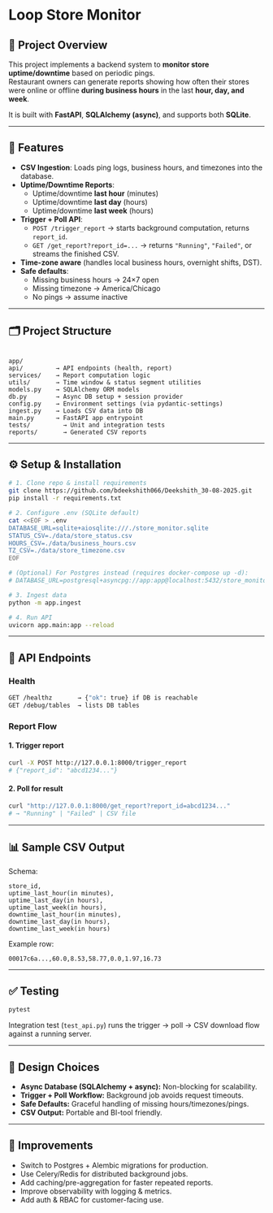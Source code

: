 
# Loop Store Monitor

## 📌 Project Overview
This project implements a backend system to **monitor store uptime/downtime** based on periodic pings.  
Restaurant owners can generate reports showing how often their stores were online or offline **during business hours** in the last **hour, day, and week**.

It is built with **FastAPI**, **SQLAlchemy (async)**, and supports both **SQLite**.

---

## 🚀 Features
- **CSV Ingestion**: Loads ping logs, business hours, and timezones into the database.
- **Uptime/Downtime Reports**:
  - Uptime/downtime **last hour** (minutes)
  - Uptime/downtime **last day** (hours)
  - Uptime/downtime **last week** (hours)
- **Trigger + Poll API**:
  - `POST /trigger_report` → starts background computation, returns `report_id`.
  - `GET /get_report?report_id=...` → returns `"Running"`, `"Failed"`, or streams the finished CSV.
- **Time-zone aware** (handles local business hours, overnight shifts, DST).
- **Safe defaults**:
  - Missing business hours → 24×7 open
  - Missing timezone → America/Chicago
  - No pings → assume inactive

---

## 🗂️ Project Structure
```

app/
api/         → API endpoints (health, report)
services/    → Report computation logic
utils/       → Time window & status segment utilities
models.py    → SQLAlchemy ORM models
db.py        → Async DB setup + session provider
config.py    → Environment settings (via pydantic-settings)
ingest.py    → Loads CSV data into DB
main.py      → FastAPI app entrypoint
tests/         → Unit and integration tests
reports/       → Generated CSV reports

````

---

## ⚙️ Setup & Installation
```bash
# 1. Clone repo & install requirements
git clone https://github.com/bdeekshith066/Deekshith_30-08-2025.git
pip install -r requirements.txt

# 2. Configure .env (SQLite default)
cat <<EOF > .env
DATABASE_URL=sqlite+aiosqlite:///./store_monitor.sqlite
STATUS_CSV=./data/store_status.csv
HOURS_CSV=./data/business_hours.csv
TZ_CSV=./data/store_timezone.csv
EOF

# (Optional) For Postgres instead (requires docker-compose up -d):
# DATABASE_URL=postgresql+asyncpg://app:app@localhost:5432/store_monitor

# 3. Ingest data
python -m app.ingest

# 4. Run API
uvicorn app.main:app --reload
````

---

## 📡 API Endpoints

### Health

```bash
GET /healthz       → {"ok": true} if DB is reachable
GET /debug/tables  → lists DB tables
```

### Report Flow

#### 1. Trigger report

```bash
curl -X POST http://127.0.0.1:8000/trigger_report
# {"report_id": "abcd1234..."}
```

#### 2. Poll for result

```bash
curl "http://127.0.0.1:8000/get_report?report_id=abcd1234..."
# → "Running" | "Failed" | CSV file
```

---

## 📊 Sample CSV Output

Schema:

```
store_id,
uptime_last_hour(in minutes),
uptime_last_day(in hours),
uptime_last_week(in hours),
downtime_last_hour(in minutes),
downtime_last_day(in hours),
downtime_last_week(in hours)
```

Example row:

```
00017c6a...,60.0,8.53,58.77,0.0,1.97,16.73
```

---

## ✅ Testing

```bash
pytest
```

Integration test (`test_api.py`) runs the trigger → poll → CSV download flow against a running server.

---

## 🧩 Design Choices

* **Async Database (SQLAlchemy + async):** Non-blocking for scalability.
* **Trigger + Poll Workflow:** Background job avoids request timeouts.
* **Safe Defaults:** Graceful handling of missing hours/timezones/pings.
* **CSV Output:** Portable and BI-tool friendly.

---

## 🔮 Improvements

* Switch to Postgres + Alembic migrations for production.
* Use Celery/Redis for distributed background jobs.
* Add caching/pre-aggregation for faster repeated reports.
* Improve observability with logging & metrics.
* Add auth & RBAC for customer-facing use.
